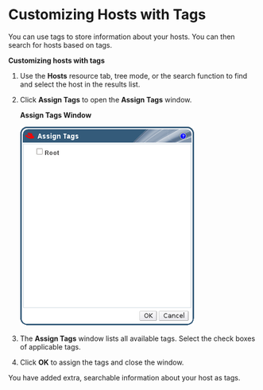 # Customizing Hosts with Tags

You can use tags to store information about your hosts. You can then search for hosts based on tags.

**Customizing hosts with tags**

1. Use the **Hosts** resource tab, tree mode, or the search function to find and select the host in the results list.

2. Click **Assign Tags** to open the **Assign Tags** window.

    **Assign Tags Window**

    ![](images/1119.png)

3. The **Assign Tags** window lists all available tags. Select the check boxes of applicable tags.

4. Click **OK** to assign the tags and close the window.

You have added extra, searchable information about your host as tags.
